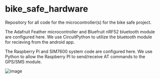 # bike_safe_hardware
Repository for all code for the microcontroller(s) for the bike safe project.

The Adafruit Feather microcontroller and Bluefruit nRF52 bluetooth module are configured here. We use CircuitPython to utilize the bluetooth module for recieving from the android app.

The Raspberry Pi and SIM7600 system code are configured here. We use Python to allow the Raspberry PI to send/receive AT commands to the GPS/SMS module.


![image](https://user-images.githubusercontent.com/58480140/219774199-9711918f-df03-4c75-a152-acc6c1267db3.png)

